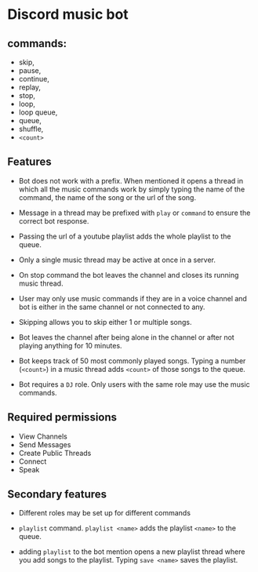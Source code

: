 # Discord music bot

## commands:

- skip,
- pause,
- continue,
- replay,
- stop,
- loop,
- loop queue,
- queue,
- shuffle,
- `<count>`

## Features

- Bot does not work with a prefix. When mentioned it opens a thread
in which all the music commands work by simply typing the name of the
command, the name of the song or the url of the song.

- Message in a thread may be prefixed with `play` or `command` to ensure the
correct bot response.

- Passing the url of a youtube playlist adds the whole playlist to the queue.

- Only a single music thread may be active at once in a server.

- On stop command the bot leaves the channel and closes its running music thread.

- User may only use music commands if they are in a voice channel and bot is either
in the same channel or not connected to any.

- Skipping allows you to skip either 1 or multiple songs.

- Bot leaves the channel after being alone in the channel or after not
playing anything for 10 minutes.

- Bot keeps track of 50 most commonly played songs. Typing a number (`<count>`) in
a music thread adds `<count>` of those songs to the queue.

- Bot requires a `DJ` role. Only users with the same role may use the
music commands.

## Required permissions

- View Channels
- Send Messages
- Create Public Threads
- Connect
- Speak


## Secondary features

- Different roles may be set up for different commands

- `playlist` command. `playlist <name>` adds the playlist `<name>` to the queue.

- adding `playlist` to the bot mention opens a new playlist thread where you add songs to 
the playlist. Typing `save <name>` saves the playlist.
